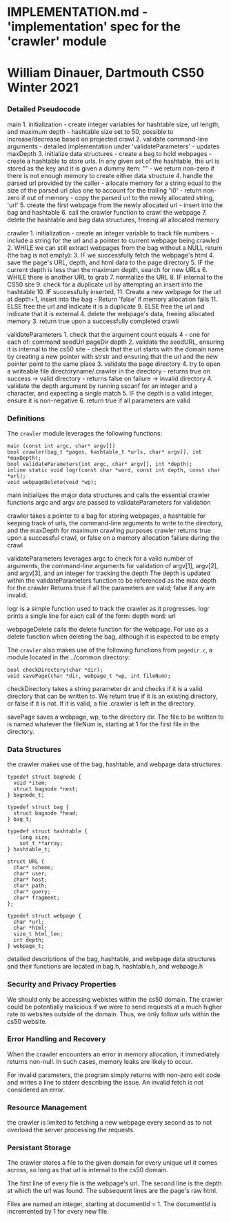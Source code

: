 # IMPLEMENTATION.md - 'implementation' spec for the 'crawler' module
# William Dinauer, Dartmouth CS50 Winter 2021

### Detailed Pseudocode
main
    1. initialization
        - create integer variables for hashtable size, url length, and maximum depth
        - hashtable size set to 50, possible to increase/decrease based on projected crawl
    2. validate command-line arguments
        - detailed implementation under 'validateParameters'
        - updates maxDepth
    3. initialize data structures
        - create a bag to hold webpages
        - create a hashtable to store urls. In any given set of the hashtable, the url is stored
            as the key and it is given a dummy item: ""
        - we return non-zero if there is not enough memory to create either data structure
    4. handle the parsed url provided by the caller
        - allocate memory for a string equal to the size of the parsed url plus one to 
            account for the trailing '\0'
        - return non-zero if out of memory
        - copy the parsed url to the newly allocated string, 'url'
    5. create the first webpage from the newly allocated url
        - insert into the bag and hashtable
    6. call the crawler function to crawl the webpage
    7. delete the hashtable and bag data structures, freeing all allocated memory

crawler
    1. initialization
        - create an integer variable to track file numbers
        - include a string for the url and a pointer to current webpage being crawled
    2. WHILE we can still extract webpages from the bag without a NULL return (the bag is not empty):
        3. IF we successfully fetch the webpage's html
            4. save the page's URL, depth, and html data to the page directory
            5. IF the current depth is less than the maximum depth, search for new URLs
                6. WHILE there is another URL to grab
                    7. normalize the URL
                    8. IF internal to the CS50 site
                        9. check for a duplicate url by attempting an insert into the hashtable
                        10. IF successfully inserted,
                            11. Create a new webpage for the url at depth+1, insert into the bag
                                - Return 'false' if memory allocation fails
                        11. ELSE free the url and indicate it is a duplicate
                    9. ELSE free the url and indicate that it is external
        4. delete the webpage's data, freeing allocated memory
    3. return true upon a successfully completed crawli

validateParameters
    1. check that the argument count equals 4
        - one for each of: command seedUrl pageDir depth
    2. validate the seedURL, ensuring it is internal to the cs50 site
        - check that the url starts with the domain name by creating a new pointer with strstr and
            ensuring that the url and the new pointer point to the same place
    3. validate the page directory
        4. try to open a writeable file directoryname/.crawler in the directory
            - returns true on success -> valid directory
            - returns false on failure -> invalid directory
    4. validate the depth argument by running sscanf for an integer and a character, and expecting
        a single match
    5. IF the depth is a valid integer, ensure it is non-negative
    6. return true if all parameters are valid

### Definitions
The `crawler` module leverages the following functions:
```
main (const int argc, char* argv[])
bool crawler(bag_t *pages, hashtable_t *urls, char* argv[], int *maxDepth);
bool validateParameters(int argc, char* argv[], int *depth);
inline static void logr(const char *word, const int depth, const char *url);
void webpageDelete(void *wp);
``` 
main initializes the major data structures and calls the essential crawler functions
argc and argv are passed to validateParameters for validation

crawler takes a pointer to a bag for storing webpages, a hashtable for keeping track of urls, 
the command-line arguments to write to the directory, and the maxDepth for maximum crawling purposes
crawler returns true upon a successful crawl, or false on a memory allocation failure during the crawl

validateParameters leverages argc to check for a valid number of arguments, the command-line arguments 
for validation of argv[1], argv[2], and argv[3], and an integer for tracking the depth
The depth is updated within the validateParameters function to be referenced as the max depth for the crawler
Returns true if all the parameters are valid; false if any are invalid.

logr is a simple function used to track the crawler as it progresses.
logr prints a single line for each call of the form:
depth   word: url

webpageDelete calls the delete function for the webpage.
For use as a delete function when deleting the bag, although it is expected to be empty

The `crawler` also makes use of the following functions from `pagedir.c`, a module 
located in the ../common directory:
```
bool checkDirectory(char *dir);
void savePage(char *dir, webpage_t *wp, int fileNum);
```
checkDirectory takes a string parameter dir and checks if it is a valid directory that
can be written to. We return true if it is an existing directory, or false if it is not.
If it is valid, a file .crawler is left in the directory.

savePage saves a webpage, wp, to the directory dir. The file to be written to is 
named whatever the fileNum is, starting at 1 for the first file in the directory.

### Data Structures
the crawler makes use of the bag, hashtable, and webpage data structures.
```
typedef struct bagnode {
  void *item;           
  struct bagnode *next;       
} bagnode_t;

typedef struct bag {
  struct bagnode *head; 
} bag_t;

typedef struct hashtable {
    long size;
    set_t **array;
} hashtable_t;

struct URL {
  char* scheme; 
  char* user;       
  char* host;               
  char* path;               
  char* query;                
  char* fragment;
};

typedef struct webpage {
  char *url;                               
  char *html;                              
  size_t html_len;                         
  int depth;    
} webpage_t;
```

detailed descriptions of the bag, hashtable, and webpage data structures and their functions 
are located in bag.h, hashtable.h, and webpage.h

### Security and Privacy Properties
We should only be accessing webistes within the cs50 domain. The crawler could be potentially
malicious if we were to send requests at a much higher rate to websites outside of the domain.
Thus, we only follow urls within the cs50 website. 

### Error Handling and Recovery
When the crawler encounters an error in memory allocation, it immediately returns non-null. In such
cases, memory leaks are likely to occur. 

For invalid parameters, the program simply returns with non-zero exit code and writes a line 
to stderr describing the issue. An invalid fetch is not considered an error.

### Resource Management
the crawler is limited to fetching a new webpage every second as to not overload the server
processing the requests. 

### Persistant Storage
The crawler stores a file to the given domain for every unique url it comes across, 
so long as that url is internal to the cs50 domain.

The first line of every file is the webpage's url. The second line is the depth at which the url
was found. The subsequent lines are the page's raw html.

Files are named an integer, starting at documentId = 1. The documentId is incremented by 1 for 
every new file. 
